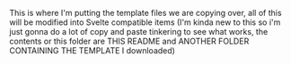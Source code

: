 This is where I'm putting the template files we are copying over, all of this will be modified into Svelte compatible items (I'm kinda new to this so i'm just gonna do a lot of copy and paste tinkering to see what works, the contents or this folder are THIS README and ANOTHER FOLDER CONTAINING THE TEMPLATE I downloaded)